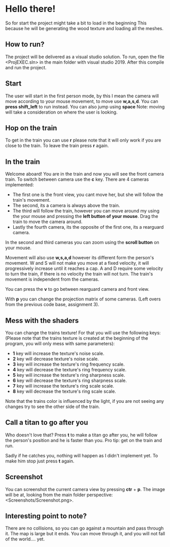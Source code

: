 # Hello there!

So for start the project might take a bit to load in the beginning This because he will be generating the wood texture and loading all the meshes. 

## How to run?

The project will be delivered as a visual studio solution. To run, open the file
<ProjEXEC.sln> in the main folder with visual studio 2019. After this compile and run the project.


## Start

The user will start in the first person mode, by this I mean the camera will move according to your mouse movement, to move use **w,a,s,d**. You can **press shift_left** to run instead. You can also jump using **space**
Note: moving will take a consideration on where the user is looking.

## Hop on the train

To get in the train you can use **r** please note that it will only work if you are close to the train.
To leave the train press **r** again.

## In the train

Welcome aboard! You are in the train and now you will see the front camera train. To switch between camera use the **c** key. There are 4 cameras implemented:
 
 - The first one is the front view, you cant move her, but she will follow the train's movement.
 - The second, its a camera is always above the train.
 - The third will follow the train, however you can move around my using the your mouse and pressing the **left button of your mouse**. Drag the train to move the camera around.
 - Lastly the fourth camera, its the opposite of the first one, its a rearguard camera. 

In the second and third cameras you can zoom using the **scroll button** on your mouse.

Movement will also use **w,s,a,d** however its different form the person's movement.
W and S will not make you move at a fixed velocity, it will progressively increase until it reaches a cap. A and D require some velocity to turn the train, if there is no velocity the train will not turn. The train's movement is independent from the cameras.

You can press the **v** to go between rearguard camera and front view.

With **p** you can change the projection matrix of some cameras.
(Left overs from the previous code base, assignment 3).

## Mess with the shaders

You can change the trains texture! For that you will use the following keys:
(Please note that the trains texture is created at the beginning of the program, you will only mess with same parameters):

 - **1** key will increase the texture's noise scale.
 - **2** key will decrease texture's noise scale.
 - **3** key will increase the texture's ring frequency scale.
 - **4** key will decrease the texture's ring frequency scale.
 - **5** key will increase the texture's  ring sharpness scale.
 - **6** key will decrease the texture's ring sharpness scale.
 - **7** key will increase the texture's ring scale scale.
 - **8** key will decrease the texture's ring scale scale.

Note that the trains color is influenced by the light, if you are not seeing any changes try to see the other side of the train.

## Call a titan to go after you

Who doesn't love that? Press **t** to make a titan go after you, he will follow the person's position and he is faster than you. Pro tip: get on the train and run.

Sadly if he catches you, nothing will happen as I didn't implement yet.
To make him stop just press **t** again.

## Screenshot

You can screenshot the current camera view by pressing **ctr** + **p**.
The image will be at, looking from the main folder perspective:  <Screenshots/Screenshot.png>.

## Interesting point to note?

There are no collisions, so you can go against a mountain and pass through it.
The map is large but it ends. You can move through it, and you will not fall of the world.... yet. 